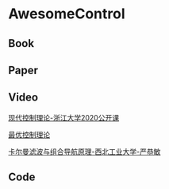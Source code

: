 
# AwesomeControl

## Book

## Paper

## Video
[现代控制理论-浙江大学2020公开课](https://www.bilibili.com/video/BV1T7411n7en?p=1)

[最优控制理论](https://www.bilibili.com/video/BV1oz4y1R7QD?p=1)

[卡尔曼滤波与组合导航原理-西北工业大学-严恭敏](https://www.bilibili.com/video/BV11K411J7gp?from=search&seid=2783310360201785316)

## Code
